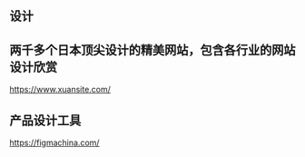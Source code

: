 ## 设计

## 两千多个日本顶尖设计的精美网站，包含各行业的网站设计欣赏
https://www.xuansite.com/

## 产品设计工具
https://figmachina.com/
